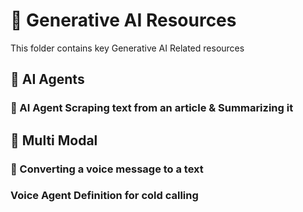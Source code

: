# 📁 Generative AI Resources

This folder contains key Generative AI Related resources

## 📌 AI Agents

### 🔹 AI Agent Scraping text from an article & Summarizing it


## 📌 Multi Modal

### 🔹 Converting a voice message to a text


### Voice Agent Definition for cold calling


